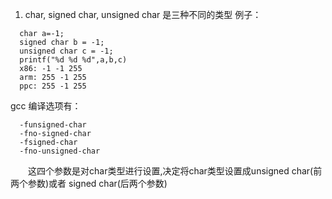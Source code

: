 1. char, signed char, unsigned char 是三种不同的类型
例子：
```
  char a=-1;
  signed char b = -1;
  unsigned char c = -1;
  printf("%d %d %d",a,b,c)
  x86: -1 -1 255
  arm: 255 -1 255
  ppc: 255 -1 255
```  
  gcc 编译选项有：
```  
  -funsigned-char 
  -fno-signed-char 
  -fsigned-char 
  -fno-unsigned-char 
```  
　　这四个参数是对char类型进行设置,决定将char类型设置成unsigned char(前两个参数)或者 signed char(后两个参数) 
